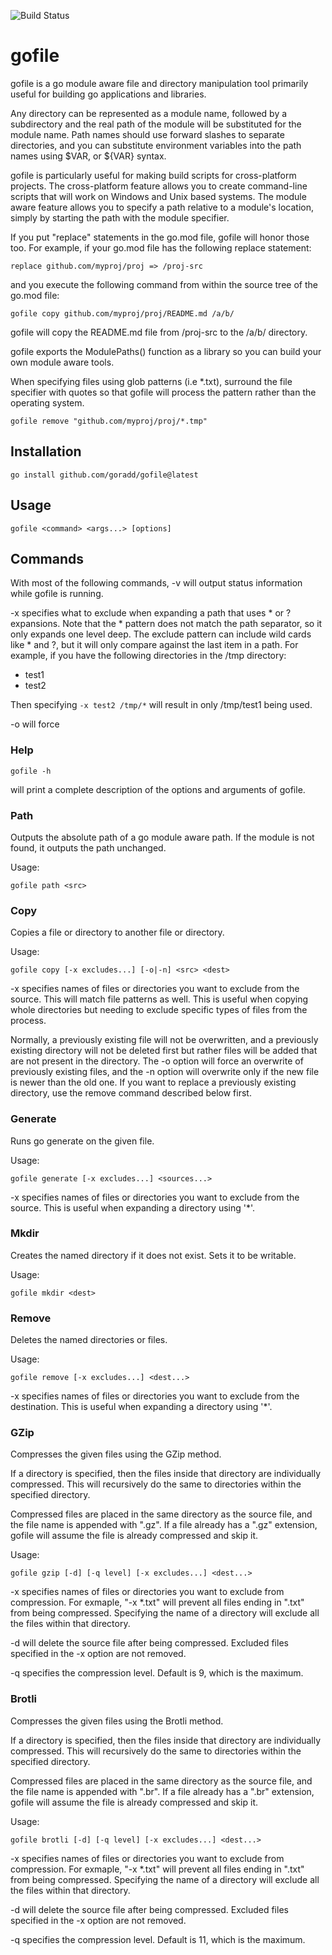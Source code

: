 ![Build Status](https://img.shields.io/github/actions/workflow/status/goradd/gofile/go.yml?branch=main)
# gofile

gofile is a go module aware file and directory manipulation tool primarily useful for building go applications and libraries. 

Any directory can be represented as a module name,
followed by a subdirectory and the real path of the module will be substituted for 
the module name. Path names should use forward slashes to separate directories, and you can substitute 
environment variables into the path names using $VAR, or ${VAR} syntax.

gofile is particularly useful for making build scripts for cross-platform projects. The cross-platform feature allows
you to create command-line scripts that will work on Windows and Unix based systems. The module aware feature
allows you to specify a path relative to a module's location, simply by starting the path with the module specifier.

If you put "replace" statements in the go.mod file, gofile will honor those too. 
For example, if your go.mod file has the following replace statement:

`
replace github.com/myproj/proj => /proj-src
`

and you execute the following command from within the source tree of the go.mod file:

`
gofile copy github.com/myproj/proj/README.md /a/b/
`

gofile will copy the README.md file from /proj-src to the /a/b/ directory.

gofile exports the ModulePaths() function as a library so you can build your own module aware tools. 

When specifying files using glob patterns (i.e *.txt), surround the file specifier with quotes
so that gofile will process the pattern rather than the operating system.

`
gofile remove "github.com/myproj/proj/*.tmp"
`
## Installation

```shell
go install github.com/goradd/gofile@latest
```

## Usage

```shell
gofile <command> <args...> [options] 
```

## Commands

With most of the following commands, -v will output status information while gofile is running.

-x specifies what to exclude when expanding a path that uses * or ? expansions. Note that the * pattern
does not match the path separator, so it only expands one level deep. The exclude pattern can include wild
cards like * and ?, but it will only compare against the last item in a path. For example, if you have
the following directories in the /tmp directory:

- test1
- test2

Then specifying `-x test2 /tmp/*` will result in only /tmp/test1 being used.

-o will force 

### Help
```shell
gofile -h
```

will print a complete description of the options and arguments of gofile.

### Path
Outputs the absolute path of a go module aware path. If the module is not
found, it outputs the path unchanged.

Usage:
```shell
gofile path <src> 
```

### Copy
Copies a file or directory to another file or directory.

Usage:
```shell
gofile copy [-x excludes...] [-o|-n] <src> <dest> 
```
-x specifies names of files or directories you want to exclude from the source. This will match
file patterns as well. This is useful when copying whole directories but needing to exclude specific
types of files from the process.

Normally, a previously existing file will not be overwritten, and a previously existing directory will not be
deleted first but rather files will be added that are not present in the directory. The -o option will force
an overwrite of previously existing files, and the -n option will overwrite only if the new file is newer than
the old one. If you want to replace a previously existing directory, use the remove command described below first.

### Generate
Runs go generate on the given file.

Usage:
```shell
gofile generate [-x excludes...] <sources...>

```

-x specifies names of files or directories you want to exclude from the source. This is useful when
expanding a directory using '*'.

### Mkdir
Creates the named directory if it does not exist. Sets it to be writable.

Usage:
```shell
gofile mkdir <dest>
```

### Remove
Deletes the named directories or files.

Usage:
```shell
gofile remove [-x excludes...] <dest...> 
```

-x specifies names of files or directories you want to exclude from the destination. This is useful when
expanding a directory using '*'.

### GZip

Compresses the given files using the GZip method.

If a directory is specified, then the files inside that directory are individually
compressed. This will recursively do the same to directories within the specified directory.

Compressed files are placed in the same directory as the source file, and the
file name is appended with ".gz". If a file already has a ".gz" extension, gofile will
assume the file is already compressed and skip it.

Usage:
```shell
gofile gzip [-d] [-q level] [-x excludes...] <dest...> 
```

-x specifies names of files or directories you want to exclude from compression. For exmaple, 
"-x *.txt" will prevent all files ending in ".txt" from being compressed. Specifying the name
of a directory will exclude all the files within that directory.

-d will delete the source file after being compressed. Excluded files specified in the 
-x option are not removed.

-q specifies the compression level. Default is 9, which is the maximum.

### Brotli

Compresses the given files using the Brotli method.

If a directory is specified, then the files inside that directory are individually
compressed. This will recursively do the same to directories within the specified directory.

Compressed files are placed in the same directory as the source file, and the
file name is appended with ".br". If a file already has a ".br" extension, gofile will
assume the file is already compressed and skip it.

Usage:
```shell
gofile brotli [-d] [-q level] [-x excludes...] <dest...> 
```

-x specifies names of files or directories you want to exclude from compression. For exmaple,
"-x *.txt" will prevent all files ending in ".txt" from being compressed. Specifying the name
of a directory will exclude all the files within that directory.

-d will delete the source file after being compressed. Excluded files specified in the
-x option are not removed.

-q specifies the compression level. Default is 11, which is the maximum.
